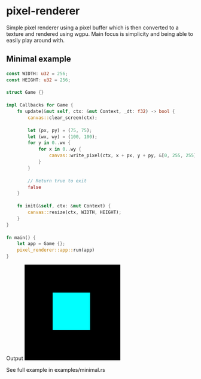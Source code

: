 # pixel-renderer

Simple pixel renderer using a pixel buffer which is then converted to a texture and rendered using wgpu. Main focus is simplicity
and being able to easily play around with.

## Minimal example

```rust
const WIDTH: u32 = 256;
const HEIGHT: u32 = 256;

struct Game {}

impl Callbacks for Game {
    fn update(&mut self, ctx: &mut Context, _dt: f32) -> bool {
        canvas::clear_screen(ctx);

        let (px, py) = (75, 75);
        let (wx, wy) = (100, 100);
        for y in 0..wx {
            for x in 0..wy {
                canvas::write_pixel(ctx, x + px, y + py, &[0, 255, 255]);
            }
        }

        // Return true to exit
        false
    }

    fn init(&self, ctx: &mut Context) {
        canvas::resize(ctx, WIDTH, HEIGHT);
    }
}

fn main() {
    let app = Game {};
    pixel_renderer::app::run(app)
}

```

Output
![Example](./examples/outputs/minimal.png)

See full example in examples/minimal.rs
